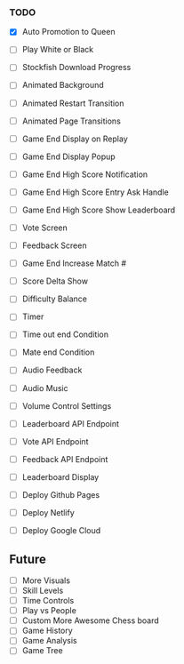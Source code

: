 ### TODO

* [x] Auto Promotion to Queen

* [ ] Play White or Black
* [ ] Stockfish Download Progress
* [ ] Animated Background
* [ ] Animated Restart Transition
* [ ] Animated Page Transitions
* [ ] Game End Display on Replay
* [ ] Game End Display Popup
* [ ] Game End High Score Notification
* [ ] Game End High Score Entry Ask Handle
* [ ] Game End High Score Show Leaderboard
* [ ] Vote Screen
* [ ] Feedback Screen
* [ ] Game End Increase Match #
* [ ] Score Delta Show
* [ ] Difficulty Balance
* [ ] Timer
* [ ] Time out end Condition
* [ ] Mate end Condition
* [ ] Audio Feedback
* [ ] Audio Music
* [ ] Volume Control Settings
* [ ] Leaderboard API Endpoint
* [ ] Vote API Endpoint
* [ ] Feedback API Endpoint
* [ ] Leaderboard Display
* [ ] Deploy Github Pages
* [ ] Deploy Netlify
* [ ] Deploy Google Cloud


## Future

* [ ] More Visuals
* [ ] Skill Levels
* [ ] Time Controls
* [ ] Play vs People
* [ ] Custom More Awesome Chess board
* [ ] Game History
* [ ] Game Analysis
* [ ] Game Tree